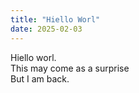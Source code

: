 ```yaml
---
title: "Hiello Worl"
date: 2025-02-03
---
```

Hiello worl.<br>
This may come as a surprise<br>
But I am back.
